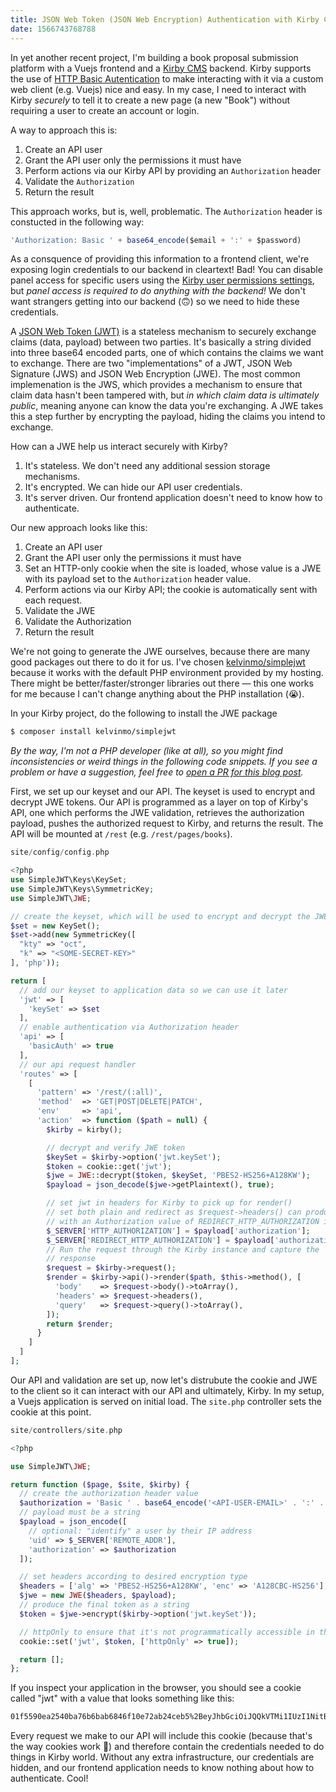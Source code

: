 ```yaml
---
title: JSON Web Token (JSON Web Encryption) Authentication with Kirby CMS 3
date: 1566743768788
---
```


In yet another recent project, I'm building a book proposal submission platform with a Vuejs frontend and a [Kirby CMS](getkirby.com) backend. Kirby supports the use of [HTTP Basic Autentication](https://getkirby.com/docs/guide/api/authentication#http-basic-auth) to make interacting with it via a custom web client (e.g. Vuejs) nice and easy. In my case, I need to interact with Kirby _securely_ to tell it to create a new page (a new "Book") without requiring a user to create an account or login.

A way to approach this is:
1. Create an API user
2. Grant the API user only the permissions it must have
3. Perform actions via our Kirby API by providing an `Authorization` header
4. Validate the `Authorization`
5. Return the result

This approach works, but is, well, problematic. The `Authorization` header is constucted in the following way:

```javascript
'Authorization: Basic ' + base64_encode($email + ':' + $password)
```

As a consquence of providing this information to a frontend client, we're exposing login credentials to our backend in cleartext! Bad! You can disable panel access for specific users using the [Kirby user permissions settings](https://getkirby.com/docs/guide/users/permissions), but _panel access is required to do anything with the backend!_ We don't want strangers getting into our backend (🙃) so we need to hide these credentials.

A [JSON Web Token (JWT)](https://jwt.io/) is a stateless mechanism to securely exchange claims (data, payload) between two parties. It's basically a string divided into three base64 encoded parts, one of which contains the claims we want to exchange. There are two "implementations" of a JWT, JSON Web Signature (JWS) and JSON Web Encryption (JWE). The most common implemenation is the JWS, which provides a mechanism to ensure that claim data hasn't been tampered with, but _in which claim data is ultimately public_, meaning anyone can know the data you're exchanging. A JWE takes this a step further by encrypting the payload, hiding the claims you intend to exchange.

How can a JWE help us interact securely with Kirby?
1. It's stateless. We don't need any additional session storage mechanisms.
2. It's encrypted. We can hide our API user credentials.
3. It's server driven. Our frontend application doesn't need to know how to authenticate.

Our new approach looks like this:
1. Create an API user
2. Grant the API user only the permissions it must have
3. Set an HTTP-only cookie when the site is loaded, whose value is a JWE with its payload set to the `Authorization` header value.
4. Perform actions via our Kirby API; the cookie is automatically sent with each request.
5. Validate the JWE
6. Validate the Authorization
7. Return the result

We're not going to generate the JWE ourselves, because there are many good packages out there to do it for us. I've chosen [kelvinmo/simplejwt](https://github.com/kelvinmo/simplejwt) because it works with the default PHP environment provided by my hosting. There might be better/faster/stronger libraries out there — this one works for me because I can't change anything about the PHP installation (😭).

In your Kirby project, do the following to install the JWE package

```bash
$ composer install kelvinmo/simplejwt
```

_By the way, I'm not a PHP developer (like at all), so you might find inconsistencies or weird things in the following code snippets. If you see a problem or have a suggestion, feel free to [open a PR for this blog post](https://github.com/mhgbrown/nuxt-ghpages-blog-content/tree/master/posts)._

First, we set up our keyset and our API. The keyset is used to encrypt and decrypt JWE tokens. Our API is programmed as a layer on top of Kirby's API, one which performs the JWE validation, retrieves the authorization payload, pushes the authorized request to Kirby, and returns the result. The API will be mounted at `/rest` (e.g. `/rest/pages/books`).

```php
site/config/config.php

<?php
use SimpleJWT\Keys\KeySet;
use SimpleJWT\Keys\SymmetricKey;
use SimpleJWT\JWE;

// create the keyset, which will be used to encrypt and decrypt the JWE
$set = new KeySet();
$set->add(new SymmetricKey([
  "kty" => "oct",
  "k" => "<SOME-SECRET-KEY>"
], 'php'));

return [
  // add our keyset to application data so we can use it later
  'jwt' => [
    'keySet' => $set
  ],
  // enable authentication via Authorization header
  'api' => [
    'basicAuth' => true
  ],
  // our api request handler
  'routes' => [
    [
      'pattern' => '/rest/(:all)',
      'method'  => 'GET|POST|DELETE|PATCH',
      'env'     => 'api',
      'action'  => function ($path = null) {
        $kirby = kirby();

        // decrypt and verify JWE token
        $keySet = $kirby->option('jwt.keySet');
        $token = cookie::get('jwt');
        $jwe = JWE::decrypt($token, $keySet, 'PBES2-HS256+A128KW');
        $payload = json_decode($jwe->getPlaintext(), true);

        // set jwt in headers for Kirby to pick up for render()
        // set both plain and redirect as $request->headers() can produce an array
        // with an Authorization value of REDIRECT_HTTP_AUTHORIZATION if it's set
        $_SERVER['HTTP_AUTHORIZATION'] = $payload['authorization'];
        $_SERVER['REDIRECT_HTTP_AUTHORIZATION'] = $payload['authorization'];
        // Run the request through the Kirby instance and capture the
        // response
        $request = $kirby->request();
        $render = $kirby->api()->render($path, $this->method(), [
          'body'    => $request->body()->toArray(),
          'headers' => $request->headers(),
          'query'   => $request->query()->toArray(),
        ]);
        return $render;
      }
    ]
  ]
];
```

Our API and validation are set up, now let's distrubute the cookie and JWE to the client so it can interact with our API and ultimately, Kirby. In my setup, a Vuejs application is served on initial load. The `site.php` controller sets the cookie at this point.


```php
site/controllers/site.php

<?php

use SimpleJWT\JWE;

return function ($page, $site, $kirby) {
  // create the authorization header value
  $authorization = 'Basic ' . base64_encode('<API-USER-EMAIL>' . ':' . '<API-USER-PASSWORD>');
  // payload must be a string
  $payload = json_encode([
    // optional: "identify" a user by their IP address
    'uid' => $_SERVER['REMOTE_ADDR'],
    'authorization' => $authorization
  ]);

  // set headers according to desired encryption type
  $headers = ['alg' => 'PBES2-HS256+A128KW', 'enc' => 'A128CBC-HS256'];
  $jwe = new JWE($headers, $payload);
  // produce the final token as a string
  $token = $jwe->encrypt($kirby->option('jwt.keySet'));

  // httpOnly to ensure that it's not programmatically accessible in the browser environment
  cookie::set('jwt', $token, ['httpOnly' => true]);

  return [];
};
```

If you inspect your application in the browser, you should see a cookie called "jwt" with a value that looks something like this:

```bash
01f5590ea2540ba76b6bab6846f10e72ab24ceb5%2BeyJhbGciOiJQQkVTMi1IUzI1NitBMTI4S1ciLCJlbmMiOiJBMTI4Q0JDLUhTMjU2IiwicDJzIjoiQjlTaW1xemhQeEUiLCJwMmMiOjQwOTZ9.9_faQkyI0FdE5lCSdbg5iNNzpTWwL2xRPte8Zq8_cgksCJPWd2fEAw.PrQFpg9HOuStzBWYlUlk4w.NfLBCpAVSgG05QzybfW0_IEFADlzArd0bueC56NANHa0vVYbD3hOR1WaOXIZKpv24h3LK2F3S-n5TWhp0kZJfob1W2xt1Y5gh3knZxUoMf9FKX3KIWvRqN32-HkGiACLL2VH7b8rQXz1jkUyFt5VdQ.ZfOn8aqn6Z4CPwgn5WoGkw
```

Every request we make to our API will include this cookie (because that's the way cookies work 🌈) and therefore contain the credentials needed to do things in Kirby world. Without any extra infrastructure, our credentials are hidden, and our frontend application needs to know nothing about how to authenticate. Cool!
